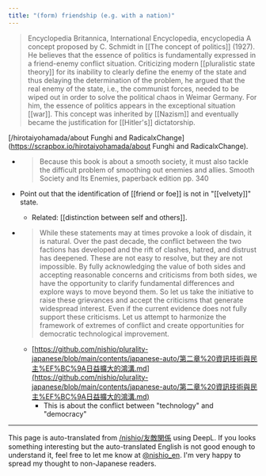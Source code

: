 ```yaml
---
title: "(form) friendship (e.g. with a nation)"
---
```



> Encyclopedia Britannica, International Encyclopedia, encyclopedia
> A concept proposed by C. Schmidt in [[The concept of politics]] (1927). He believes that the essence of politics is fundamentally expressed in a friend-enemy conflict situation. Criticizing modern [[pluralistic state theory]] for its inability to clearly define the enemy of the state and thus delaying the determination of the problem, he argued that the real enemy of the state, i.e., the communist forces, needed to be wiped out in order to solve the political chaos in Weimar Germany. For him, the essence of politics appears in the exceptional situation [[war]]. This concept was inherited by [[Nazism]] and eventually became the justification for [[Hitler's]] dictatorship.

[/hirotaiyohamada/about Funghi and RadicalxChange](https://scrapbox.io/hirotaiyohamada/about Funghi and RadicalxChange).
- > Because this book is about a smooth society, it must also tackle the difficult problem of smoothing out enemies and allies. Smooth Society and Its Enemies, paperback edition pp. 340
- Point out that the identification of [[friend or foe]] is not in "[[velvety]]" state.
    - Related: [[distinction between self and others]].

- > While these statements may at times provoke a look of disdain, it is natural. Over the past decade, the conflict between the two factions has developed and the rift of clashes, hatred, and distrust has deepened. These are not easy to resolve, but they are not impossible. By fully acknowledging the value of both sides and accepting reasonable concerns and criticisms from both sides, we have the opportunity to clarify fundamental differences and explore ways to move beyond them. So let us take the initiative to raise these grievances and accept the criticisms that generate widespread interest. Even if the current evidence does not fully support these criticisms. Let us attempt to harmonize the framework of extremes of conflict and create opportunities for democratic technological improvement.
    - [https://github.com/nishio/plurality-japanese/blob/main/contents/japanese-auto/第二章%20資訊技術與民主%EF%BC%9A日益擴大的鴻溝.md](https://github.com/nishio/plurality-japanese/blob/main/contents/japanese-auto/第二章%20資訊技術與民主%EF%BC%9A日益擴大的鴻溝.md)
        - This is about the conflict between "technology" and "democracy"

---
This page is auto-translated from [/nishio/友敵関係](https://scrapbox.io/nishio/友敵関係) using DeepL. If you looks something interesting but the auto-translated English is not good enough to understand it, feel free to let me know at [@nishio_en](https://twitter.com/nishio_en). I'm very happy to spread my thought to non-Japanese readers.
